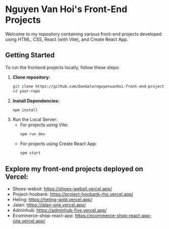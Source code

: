 # Nguyen Van Hoi's Front-End Projects

Welcome to my repository containing various front-end projects developed using HTML, CSS, React (with Vite), and Create React App.

## Getting Started

To run the frontend projects locally, follow these steps:

1. **Clone repository:**
   ```bash
   git clone https://github.com/DanGale/nguyenvanhoi-front-end-project.git
   cd your-repo
   
2. **Install Dependencies:**
   ```bash
   npm install
   
4. Run the Local Server:
   - For projects using Vite:
     ```bash
     npm run dev
   - For projects using Create React App:
     ```bash
     npm start

## Explore my front-end projects deployed on Vercel:
- Shoes-websit: https://shoes-websit.vercel.app/
- Project-hoobank: https://project-hoobank-rho.vercel.app/
- Heling: https://heling-gold.vercel.app/
- Jalan: https://jalan-one.vercel.app/
- Adminhub: https://adminhub-five.vercel.app/
- Ecommerce-shop-react-app: https://ecommerce-shop-react-app-iota.vercel.app/
